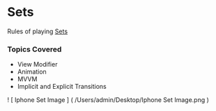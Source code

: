 # Sets

Rules of playing [Sets](https://en.wikipedia.org/wiki/Set_(card_game))

### Topics Covered 

* View Modifier
* Animation 
* MVVM 
* Implicit and Explicit Transitions

! [ Iphone Set Image ] ( /Users/admin/Desktop/Iphone Set Image.png )

